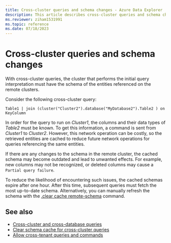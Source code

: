 ```yaml
---
title: Cross-cluster queries and schema changes - Azure Data Explorer
description: This article describes cross-cluster queries and schema changes in Azure Data Explorer.
ms.reviewer: ziham1531991
ms.topic: reference
ms.date: 07/18/2023
---
```


# Cross-cluster queries and schema changes

With cross-cluster queries, the cluster that performs the initial query interpretation must have the schema of the entities referenced on the remote clusters.

Consider the following cross-cluster query:

```kusto
Table1 | join (cluster("Cluster2").database("MyDatabase2").Table2 ) on KeyColumn
```

In order for the query to run on *Cluster1*, the columns and their data types of *Table2* must be known. To get this information, a command is sent from *Cluster1* to *Cluster2*. However, this network operation can be costly, so the retrieved entities are cached to reduce future network operations for queries referencing the same entities.

If there are any changes to the schema in the remote cluster, the cached schema may become outdated and lead to unwanted effects. For example, new columns may not be recognized, or deleted columns may cause a `Partial query failure`.

To reduce the likelihood of encountering such issues, the cached schemas expire after one hour. After this time, subsequent queries must fetch the most up-to-date schema. Alternatively, you can manually refresh the schema with the [.clear cache remote-schema](../management/clear-cross-cluster-schema-cache.md) command.

## See also

* [Cross-cluster and cross-database queries](../query/cross-cluster-or-database-queries.md)
* [Clear schema cache for cross-cluster queries](../management/clear-cross-cluster-schema-cache.md)
* [Allow cross-tenant queries and commands](../access-control/cross-tenant-query-and-commands.md)
